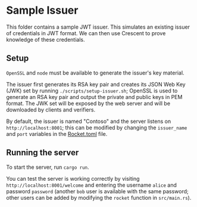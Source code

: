 # Sample Issuer

This folder contains a sample JWT issuer. This simulates an existing issuer of credentials in JWT format. We can then use Crescent to prove knowledge of these credentials.

## Setup

`OpenSSL` and `node` must be available to generate the issuer's key material.

The issuer first generates its RSA key pair and creates its JSON Web Key (JWK) set by running `./scripts/setup-issuer.sh`; OpenSSL is used to generate an RSA key pair and output the private and public keys in PEM format. The JWK set will be exposed by the web server and will be downloaded by clients and verifiers.

By default, the issuer is named "Contoso" and the server listens on `http://localhost:8001`; this can be modified by changing the `issuer_name` and `port` variables in the [Rocket.toml](./Rocket.toml) file.

## Running the server

To start the server, run `cargo run`.

You can test the server is working correctly by visiting `http://localhost:8001/welcome` and entering the username `alice` and password `password` (another `bob` user is available with the same password; other users can be added by modifying the `rocket` function in `src/main.rs`).
